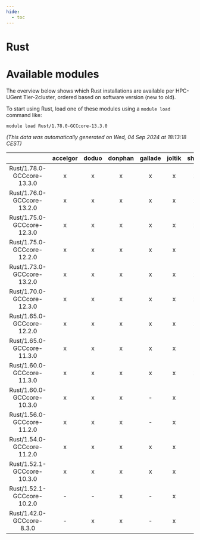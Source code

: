```yaml
---
hide:
  - toc
---
```


Rust
====

# Available modules


The overview below shows which Rust installations are available per HPC-UGent Tier-2cluster, ordered based on software version (new to old).

To start using Rust, load one of these modules using a `module load` command like:

```shell
module load Rust/1.78.0-GCCcore-13.3.0
```

*(This data was automatically generated on Wed, 04 Sep 2024 at 18:13:18 CEST)*  

| |accelgor|doduo|donphan|gallade|joltik|shinx|skitty|
| :---: | :---: | :---: | :---: | :---: | :---: | :---: | :---: |
|Rust/1.78.0-GCCcore-13.3.0|x|x|x|x|x|x|x|
|Rust/1.76.0-GCCcore-13.2.0|x|x|x|x|x|x|x|
|Rust/1.75.0-GCCcore-12.3.0|x|x|x|x|x|x|x|
|Rust/1.75.0-GCCcore-12.2.0|x|x|x|x|x|-|x|
|Rust/1.73.0-GCCcore-13.2.0|x|x|x|x|x|x|x|
|Rust/1.70.0-GCCcore-12.3.0|x|x|x|x|x|x|x|
|Rust/1.65.0-GCCcore-12.2.0|x|x|x|x|x|x|x|
|Rust/1.65.0-GCCcore-11.3.0|x|x|x|x|x|-|x|
|Rust/1.60.0-GCCcore-11.3.0|x|x|x|x|x|x|x|
|Rust/1.60.0-GCCcore-10.3.0|x|x|x|-|x|-|x|
|Rust/1.56.0-GCCcore-11.2.0|x|x|x|-|x|-|x|
|Rust/1.54.0-GCCcore-11.2.0|x|x|x|x|x|-|x|
|Rust/1.52.1-GCCcore-10.3.0|x|x|x|x|x|-|x|
|Rust/1.52.1-GCCcore-10.2.0|-|-|x|-|x|-|-|
|Rust/1.42.0-GCCcore-8.3.0|-|x|x|-|x|-|x|

